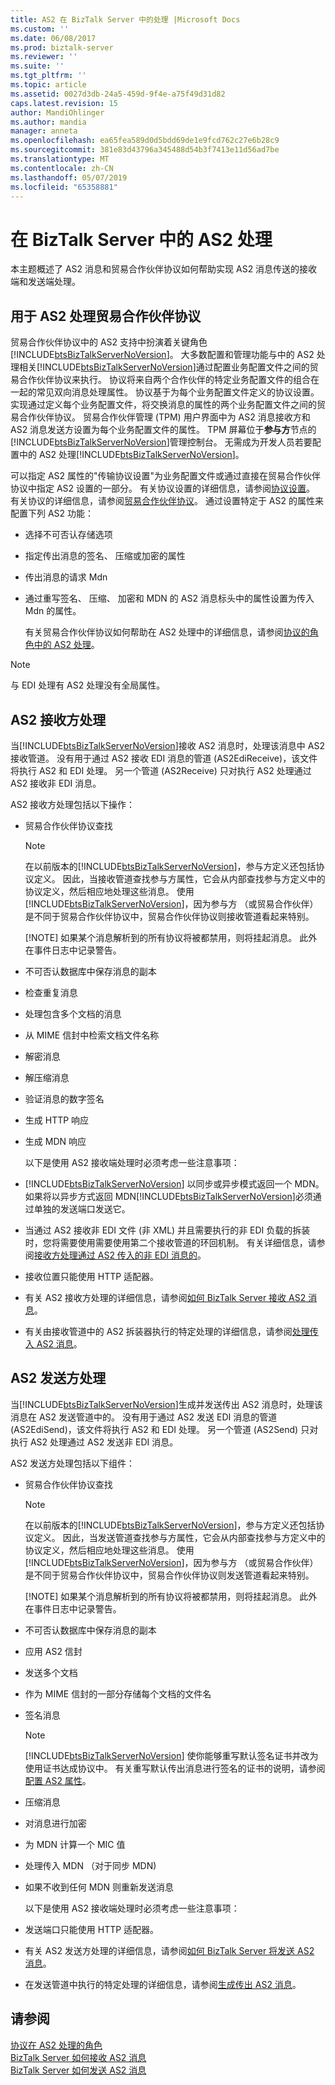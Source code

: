 ```yaml
---
title: AS2 在 BizTalk Server 中的处理 |Microsoft Docs
ms.custom: ''
ms.date: 06/08/2017
ms.prod: biztalk-server
ms.reviewer: ''
ms.suite: ''
ms.tgt_pltfrm: ''
ms.topic: article
ms.assetid: 0027d3db-24a5-459d-9f4e-a75f49d31d82
caps.latest.revision: 15
author: MandiOhlinger
ms.author: mandia
manager: anneta
ms.openlocfilehash: ea65fea589d0d5bdd69de1e9fcd762c27e6b28c9
ms.sourcegitcommit: 381e83d43796a345488d54b3f7413e11d56ad7be
ms.translationtype: MT
ms.contentlocale: zh-CN
ms.lasthandoff: 05/07/2019
ms.locfileid: "65358881"
---
```

# <a name="as2-processing-in-biztalk-server"></a>在 BizTalk Server 中的 AS2 处理
本主题概述了 AS2 消息和贸易合作伙伴协议如何帮助实现 AS2 消息传送的接收端和发送端处理。  
  
## <a name="trading-partner-agreements-for-as2-processing"></a>用于 AS2 处理贸易合作伙伴协议  
 贸易合作伙伴协议中的 AS2 支持中扮演着关键角色[!INCLUDE[btsBizTalkServerNoVersion](../includes/btsbiztalkservernoversion-md.md)]。 大多数配置和管理功能与中的 AS2 处理相关[!INCLUDE[btsBizTalkServerNoVersion](../includes/btsbiztalkservernoversion-md.md)]通过配置业务配置文件之间的贸易合作伙伴协议来执行。 协议将来自两个合作伙伴的特定业务配置文件的组合在一起的常见双向消息处理属性。 协议基于为每个业务配置文件定义的协议设置。 实现通过定义每个业务配置文件，将交换消息的属性的两个业务配置文件之间的贸易合作伙伴协议。 贸易合作伙伴管理 (TPM) 用户界面中为 AS2 消息接收方和 AS2 消息发送方设置为每个业务配置文件的属性。 TPM 屏幕位于**参与方**节点的[!INCLUDE[btsBizTalkServerNoVersion](../includes/btsbiztalkservernoversion-md.md)]管理控制台。 无需成为开发人员若要配置中的 AS2 处理[!INCLUDE[btsBizTalkServerNoVersion](../includes/btsbiztalkservernoversion-md.md)]。  
  
 可以指定 AS2 属性的"传输协议设置"为业务配置文件或通过直接在贸易合作伙伴协议中指定 AS2 设置的一部分。 有关协议设置的详细信息，请参阅[协议设置](../core/protocol-settings.md)。 有关协议的详细信息，请参阅[贸易合作伙伴协议](../core/trading-partner-agreement.md)。  通过设置特定于 AS2 的属性来配置下列 AS2 功能：  
  
- 选择不可否认存储选项  
  
- 指定传出消息的签名、 压缩或加密的属性  
  
- 传出消息的请求 Mdn  
  
- 通过重写签名、 压缩、 加密和 MDN 的 AS2 消息标头中的属性设置为传入 Mdn 的属性。  
  
  有关贸易合作伙伴协议如何帮助在 AS2 处理中的详细信息，请参阅[协议的角色中的 AS2 处理](../core/the-role-of-agreements-in-as2-processing.md)。  
  
> [!NOTE]
>  与 EDI 处理有 AS2 处理没有全局属性。  
  
## <a name="as2-receive-side-processing"></a>AS2 接收方处理  
 当[!INCLUDE[btsBizTalkServerNoVersion](../includes/btsbiztalkservernoversion-md.md)]接收 AS2 消息时，处理该消息中 AS2 接收管道。 没有用于通过 AS2 接收 EDI 消息的管道 (AS2EdiReceive)，该文件将执行 AS2 和 EDI 处理。 另一个管道 (AS2Receive) 只对执行 AS2 处理通过 AS2 接收非 EDI 消息。  
  
 AS2 接收方处理包括以下操作：  
  
- 贸易合作伙伴协议查找  
  
  > [!NOTE]
  >  在以前版本的[!INCLUDE[btsBizTalkServerNoVersion](../includes/btsbiztalkservernoversion-md.md)]，参与方定义还包括协议定义。 因此，当接收管道查找参与方属性，它会从内部查找参与方定义中的协议定义，然后相应地处理这些消息。 使用[!INCLUDE[btsBizTalkServerNoVersion](../includes/btsbiztalkservernoversion-md.md)]，因为参与方 （或贸易合作伙伴） 是不同于贸易合作伙伴协议中，贸易合作伙伴协议则接收管道看起来特别。  
  > 
  > [!NOTE]
  >  如果某个消息解析到的所有协议将被都禁用，则将挂起消息。  此外在事件日志中记录警告。  
  
- 不可否认数据库中保存消息的副本  
  
- 检查重复消息  
  
- 处理包含多个文档的消息  
  
- 从 MIME 信封中检索文档文件名称  
  
- 解密消息  
  
- 解压缩消息  
  
- 验证消息的数字签名  
  
- 生成 HTTP 响应  
  
- 生成 MDN 响应  
  
  以下是使用 AS2 接收端处理时必须考虑一些注意事项：  
  
- [!INCLUDE[btsBizTalkServerNoVersion](../includes/btsbiztalkservernoversion-md.md)] 以同步或异步模式返回一个 MDN。 如果将以异步方式返回 MDN[!INCLUDE[btsBizTalkServerNoVersion](../includes/btsbiztalkservernoversion-md.md)]必须通过单独的发送端口发送它。  
  
- 当通过 AS2 接收非 EDI 文件 (非 XML) 并且需要执行的非 EDI 负载的拆装时，您将需要使用需要使用第二个接收管道的环回机制。 有关详细信息，请参阅[接收方处理通过 AS2 传入的非 EDI 消息的](../core/receive-side-processing-of-an-incoming-non-edi-message-over-as2.md)。  
  
- 接收位置只能使用 HTTP 适配器。  
  
- 有关 AS2 接收方处理的详细信息，请参阅[如何 BizTalk Server 接收 AS2 消息](../core/how-biztalk-server-receives-as2-messages.md)。  
  
- 有关由接收管道中的 AS2 拆装器执行的特定处理的详细信息，请参阅[处理传入 AS2 消息](../core/processing-an-incoming-as2-message.md)。  
  
## <a name="as2-send-side-processing"></a>AS2 发送方处理  
 当[!INCLUDE[btsBizTalkServerNoVersion](../includes/btsbiztalkservernoversion-md.md)]生成并发送传出 AS2 消息时，处理该消息在 AS2 发送管道中的。 没有用于通过 AS2 发送 EDI 消息的管道 (AS2EdiSend)，该文件将执行 AS2 和 EDI 处理。 另一个管道 (AS2Send) 只对执行 AS2 处理通过 AS2 发送非 EDI 消息。  
  
 AS2 发送方处理包括以下组件：  
  
- 贸易合作伙伴协议查找  
  
  > [!NOTE]
  >  在以前版本的[!INCLUDE[btsBizTalkServerNoVersion](../includes/btsbiztalkservernoversion-md.md)]，参与方定义还包括协议定义。 因此，当发送管道查找参与方属性，它会从内部查找参与方定义中的协议定义，然后相应地处理这些消息。 使用[!INCLUDE[btsBizTalkServerNoVersion](../includes/btsbiztalkservernoversion-md.md)]，因为参与方 （或贸易合作伙伴） 是不同于贸易合作伙伴协议中，贸易合作伙伴协议则发送管道看起来特别。  
  > 
  > [!NOTE]
  >  如果某个消息解析到的所有协议将被都禁用，则将挂起消息。  此外在事件日志中记录警告。  
  
- 不可否认数据库中保存消息的副本  
  
- 应用 AS2 信封  
  
- 发送多个文档  
  
- 作为 MIME 信封的一部分存储每个文档的文件名  
  
- 签名消息  
  
  > [!NOTE]
  >  [!INCLUDE[btsBizTalkServerNoVersion](../includes/btsbiztalkservernoversion-md.md)] 使你能够重写默认签名证书并改为使用证书达成协议中。 有关重写默认传出消息进行签名的证书的说明，请参阅[配置 AS2 属性](../core/configuring-as2-properties.md)。  
  
- 压缩消息  
  
- 对消息进行加密  
  
- 为 MDN 计算一个 MIC 值  
  
- 处理传入 MDN （对于同步 MDN)  
  
- 如果不收到任何 MDN 则重新发送消息  
  
  以下是使用 AS2 接收端处理时必须考虑一些注意事项：  
  
- 发送端口只能使用 HTTP 适配器。  
  
- 有关 AS2 发送方处理的详细信息，请参阅[如何 BizTalk Server 将发送 AS2 消息](../core/how-biztalk-server-sends-as2-messages.md)。  
  
- 在发送管道中执行的特定处理的详细信息，请参阅[生成传出 AS2 消息](../core/generating-an-outgoing-as2-message.md)。  
  
## <a name="see-also"></a>请参阅  
 [协议在 AS2 处理的角色](../core/the-role-of-agreements-in-as2-processing.md)   
 [BizTalk Server 如何接收 AS2 消息](../core/how-biztalk-server-receives-as2-messages.md)   
 [BizTalk Server 如何发送 AS2 消息](../core/how-biztalk-server-sends-as2-messages.md)